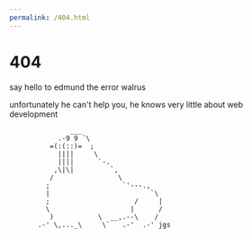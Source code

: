 ```yaml
---
permalink: /404.html
---
```

# 404

say hello to edmund the error walrus

unfortunately he can't help you, he knows very little about web development
```
               ___
            .-9 9 `\
          =(:(::)=  ;
            ||||     \
            ||||      `-.
           ,\|\|         `,
          /                \
         ;                  `'---.,
         |                         `\
         ;                     /     |
         \                    |      /
          )           \  __,.--\    /
       .-' \,..._\     \`   .-'  .-' jgs
``` 
